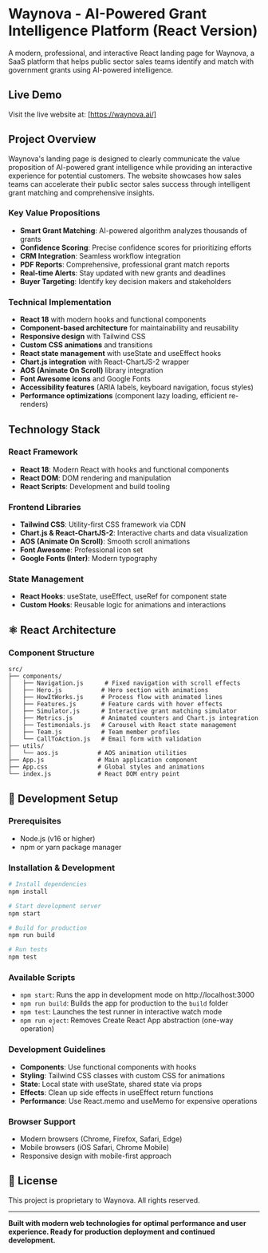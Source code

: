 # Waynova - AI-Powered Grant Intelligence Platform (React Version)

A modern, professional, and interactive React landing page for Waynova, a SaaS platform that helps public sector sales teams identify and match with government grants using AI-powered intelligence.

## Live Demo

Visit the live website at: [https://waynova.ai/]

##  Project Overview

Waynova's landing page is designed to clearly communicate the value proposition of AI-powered grant intelligence while providing an interactive experience for potential customers. The website showcases how sales teams can accelerate their public sector sales success through intelligent grant matching and comprehensive insights.

### Key Value Propositions
- **Smart Grant Matching**: AI-powered algorithm analyzes thousands of grants
- **Confidence Scoring**: Precise confidence scores for prioritizing efforts
- **CRM Integration**: Seamless workflow integration
- **PDF Reports**: Comprehensive, professional grant match reports
- **Real-time Alerts**: Stay updated with new grants and deadlines
- **Buyer Targeting**: Identify key decision makers and stakeholders

###  Technical Implementation
- **React 18** with modern hooks and functional components
- **Component-based architecture** for maintainability and reusability
- **Responsive design** with Tailwind CSS
- **Custom CSS animations** and transitions
- **React state management** with useState and useEffect hooks
- **Chart.js integration** with React-ChartJS-2 wrapper
- **AOS (Animate On Scroll)** library integration
- **Font Awesome icons** and Google Fonts
- **Accessibility features** (ARIA labels, keyboard navigation, focus styles)
- **Performance optimizations** (component lazy loading, efficient re-renders)

##  Technology Stack

### React Framework
- **React 18**: Modern React with hooks and functional components
- **React DOM**: DOM rendering and manipulation
- **React Scripts**: Development and build tooling

### Frontend Libraries
- **Tailwind CSS**: Utility-first CSS framework via CDN
- **Chart.js & React-ChartJS-2**: Interactive charts and data visualization
- **AOS (Animate On Scroll)**: Smooth scroll animations
- **Font Awesome**: Professional icon set
- **Google Fonts (Inter)**: Modern typography

### State Management
- **React Hooks**: useState, useEffect, useRef for component state
- **Custom Hooks**: Reusable logic for animations and interactions

## ⚛️ React Architecture

### Component Structure
```
src/
├── components/
│   ├── Navigation.js      # Fixed navigation with scroll effects
│   ├── Hero.js           # Hero section with animations
│   ├── HowItWorks.js     # Process flow with animated lines
│   ├── Features.js       # Feature cards with hover effects
│   ├── Simulator.js      # Interactive grant matching simulator
│   ├── Metrics.js        # Animated counters and Chart.js integration
│   ├── Testimonials.js   # Carousel with React state management
│   ├── Team.js           # Team member profiles
│   └── CallToAction.js   # Email form with validation
├── utils/
│   └── aos.js           # AOS animation utilities
├── App.js               # Main application component
├── App.css              # Global styles and animations
└── index.js             # React DOM entry point
```

## 🚀 Development Setup

### Prerequisites
- Node.js (v16 or higher)
- npm or yarn package manager

### Installation & Development
```bash
# Install dependencies
npm install

# Start development server
npm start

# Build for production
npm run build

# Run tests
npm test
```

### Available Scripts
- `npm start`: Runs the app in development mode on http://localhost:3000
- `npm run build`: Builds the app for production to the `build` folder
- `npm test`: Launches the test runner in interactive watch mode
- `npm run eject`: Removes Create React App abstraction (one-way operation)

### Development Guidelines
- **Components**: Use functional components with hooks
- **Styling**: Tailwind CSS classes with custom CSS for animations
- **State**: Local state with useState, shared state via props
- **Effects**: Clean up side effects in useEffect return functions
- **Performance**: Use React.memo and useMemo for expensive operations

### Browser Support
- Modern browsers (Chrome, Firefox, Safari, Edge)
- Mobile browsers (iOS Safari, Chrome Mobile)
- Responsive design with mobile-first approach

## 📄 License

This project is proprietary to Waynova. All rights reserved.

---

**Built with modern web technologies for optimal performance and user experience. Ready for production deployment and continued development.**
